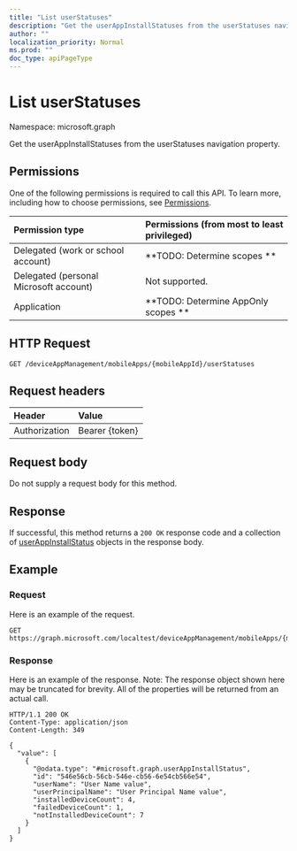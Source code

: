 ```yaml
---
title: "List userStatuses"
description: "Get the userAppInstallStatuses from the userStatuses navigation property."
author: ""
localization_priority: Normal
ms.prod: ""
doc_type: apiPageType
---
```


# List userStatuses

Namespace: microsoft.graph

Get the userAppInstallStatuses from the userStatuses navigation property.

## Permissions
One of the following permissions is required to call this API. To learn more, including how to choose permissions, see [Permissions](/concepts/permissions-reference.md).

|Permission type|Permissions (from most to least privileged)|
|:---|:---|
|Delegated (work or school account)|**TODO: Determine scopes **|
|Delegated (personal Microsoft account)|Not supported.|
|Application|**TODO: Determine AppOnly scopes **|

## HTTP Request
<!-- {
  "blockType": "ignored"
}
-->
``` http
GET /deviceAppManagement/mobileApps/{mobileAppId}/userStatuses
```

## Request headers
|Header|Value|
|:---|:---|
|Authorization|Bearer {token}|

## Request body
Do not supply a request body for this method.

## Response
If successful, this method returns a `200 OK` response code and a collection of [userAppInstallStatus](../resources/userappinstallstatus.md) objects in the response body.

## Example

### Request
Here is an example of the request.
<!-- {
  "blockType": "request",
  "name": "get_userappinstallstatus"
}
-->
``` http
GET https://graph.microsoft.com/localtest/deviceAppManagement/mobileApps/{mobileAppId}/userStatuses
```

### Response
Here is an example of the response. Note: The response object shown here may be truncated for brevity. All of the properties will be returned from an actual call.
<!-- {
  "blockType": "response",
  "truncated": true,
  "@odata.type": "collection(microsoft.graph.userappinstallstatus)"
}
-->
``` http
HTTP/1.1 200 OK
Content-Type: application/json
Content-Length: 349

{
  "value": [
    {
      "@odata.type": "#microsoft.graph.userAppInstallStatus",
      "id": "546e56cb-56cb-546e-cb56-6e54cb566e54",
      "userName": "User Name value",
      "userPrincipalName": "User Principal Name value",
      "installedDeviceCount": 4,
      "failedDeviceCount": 1,
      "notInstalledDeviceCount": 7
    }
  ]
}
```

